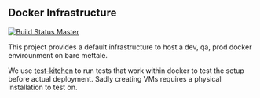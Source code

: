 ## Docker Infrastructure

[![Build Status Master](https://travis-ci.org/bob5ec/docker-infrastructure.svg?branch=master)](https://travis-ci.org/bob5ec/docker-infrastructure)

This project provides a default infrastructure to host a dev, qa, prod docker envirounment on bare mettale.

We use [test-kitchen](https://github.com/test-kitchen/test-kitchen) to run tests that work within docker to test the setup before actual deployment. Sadly creating VMs requires a physical installation to test on.
